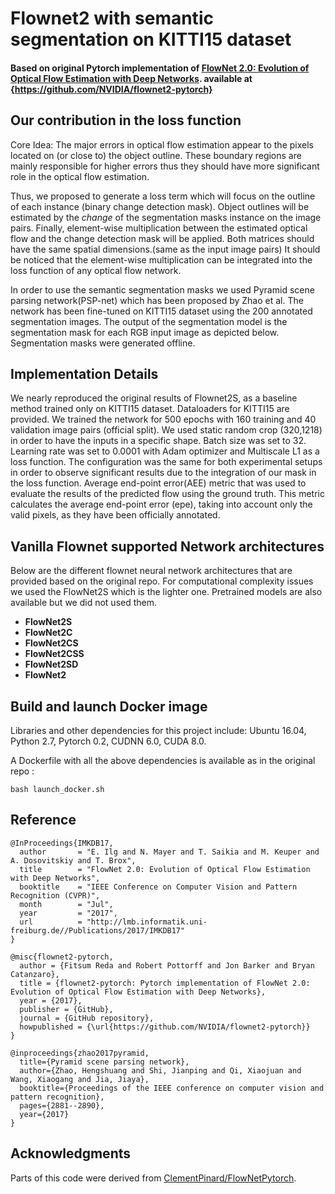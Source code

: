 # Flownet2 with semantic segmentation on KITTI15 dataset

#### Based on original Pytorch implementation of [FlowNet 2.0: Evolution of Optical Flow Estimation with Deep Networks](https://arxiv.org/abs/1612.01925). available at {https://github.com/NVIDIA/flownet2-pytorch}


## Our contribution in the loss function
Core Idea: The major errors in optical flow estimation appear to the pixels located on (or close to) the object outline. These boundary regions are mainly responsible for higher errors thus they should have
more significant role in the optical flow estimation.

Thus, we proposed to generate a loss term which will focus on the outline of each instance (binary change detection mask).
Object outlines will be estimated by the *change* of the segmentation masks instance on the image pairs.
Finally, element-wise multiplication between the estimated optical flow and the change detection mask will be applied. Both matrices should have the same spatial dimensions.(same as the input image pairs)
It should be noticed that the element-wise multiplication can be integrated into the loss function of any optical flow network.

In order to use the semantic segmentation masks we used Pyramid scene parsing network(PSP-net) which has been proposed by  Zhao et al.
The network has been fine-tuned on KITTI15 dataset using the 200 annotated segmentation images. The output of the segmentation model is the segmentation mask for each RGB input image as depicted below.
Segmentation masks were generated offline.

## Implementation Details
We nearly reproduced the original results of Flownet2S, as a baseline method trained only on KITTI15 dataset. Dataloaders for KITTI15 are provided.
We trained the network for 500 epochs with 160 training and 40 validation image pairs (official split).
We used static random crop (320,1218) in order to have the inputs in a specific shape.
Batch size was set to 32. Learning rate was set to 0.0001 with Adam optimizer and Multiscale L1 as a loss function.
The configuration was the same for both experimental setups in order to observe significant results due to the integration of our mask in the loss function.
Average end-point error(AEE) metric that was used to evaluate the results of the predicted flow using the  ground truth.
This metric calculates the average end-point error (epe), taking into account only the valid pixels, as they have been officially annotated.

## Vanilla Flownet supported Network architectures
Below are the different flownet neural network architectures that are provided based on the original repo. For computational complexity issues we used the FlowNet2S which is the lighter one. Pretrained models are also available but we did not used them.

 - **FlowNet2S**
 - **FlowNet2C**
 - **FlowNet2CS**
 - **FlowNet2CSS**
 - **FlowNet2SD**
 - **FlowNet2**

## Build and launch Docker image
Libraries and other dependencies for this project include: Ubuntu 16.04, Python 2.7, Pytorch 0.2, CUDNN 6.0, CUDA 8.0.

A Dockerfile with all the above dependencies is available as in the original repo : <br />

    bash launch_docker.sh

## Reference 
````
@InProceedings{IMKDB17,
  author       = "E. Ilg and N. Mayer and T. Saikia and M. Keuper and A. Dosovitskiy and T. Brox",
  title        = "FlowNet 2.0: Evolution of Optical Flow Estimation with Deep Networks",
  booktitle    = "IEEE Conference on Computer Vision and Pattern Recognition (CVPR)",
  month        = "Jul",
  year         = "2017",
  url          = "http://lmb.informatik.uni-freiburg.de//Publications/2017/IMKDB17"
}
````
```
@misc{flownet2-pytorch,
  author = {Fitsum Reda and Robert Pottorff and Jon Barker and Bryan Catanzaro},
  title = {flownet2-pytorch: Pytorch implementation of FlowNet 2.0: Evolution of Optical Flow Estimation with Deep Networks},
  year = {2017},
  publisher = {GitHub},
  journal = {GitHub repository},
  howpublished = {\url{https://github.com/NVIDIA/flownet2-pytorch}}
}
```
```
@inproceedings{zhao2017pyramid,
  title={Pyramid scene parsing network},
  author={Zhao, Hengshuang and Shi, Jianping and Qi, Xiaojuan and Wang, Xiaogang and Jia, Jiaya},
  booktitle={Proceedings of the IEEE conference on computer vision and pattern recognition},
  pages={2881--2890},
  year={2017}
}
```
## Acknowledgments
Parts of this code were derived from [ClementPinard/FlowNetPytorch](https://github.com/ClementPinard/FlowNetPytorch). 
